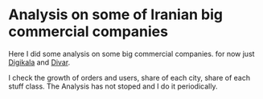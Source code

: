 # Analysis on some of Iranian big commercial companies
Here I did some analysis on some big commercial companies. for now just <a href = 'https://digikala.com' target="_blank">Digikala</a> and <a href = 'https://divar.ir' target="_blank">Divar</a>. 

I check the growth of orders and users, share of each city, share of each stuff class. The Analysis has not stoped and I do it periodically.